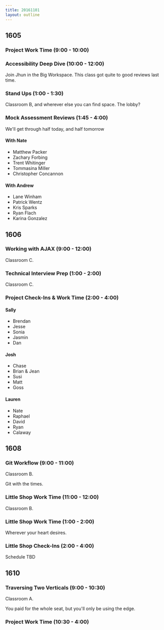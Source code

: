 ```yaml
---
title: 20161101
layout: outline
---
```


## 1605

### Project Work Time (9:00 - 10:00)

### Accessibility Deep Dive (10:00 - 12:00)

Join Jhun in the Big Workspace. This class got quite to good reviews last time.


### Stand Ups (1:00 - 1:30)

Classroom B, and wherever else you can find space. The lobby?

### Mock Assessment Reviews (1:45 - 4:00)

We'll get through half today, and half tomorrow

#### With Nate

- Matthew Packer
- Zachary Forbing
- Trent Whitinger
- Tommasina Miller
- Christopher Concannon

#### With Andrew

- Lane Winham
- Patrick Wentz
- Kris Sparks
- Ryan Flach
- Karina Gonzalez



## 1606

### Working with AJAX (9:00 - 12:00)

Classroom C.

### Technical Interview Prep (1:00 - 2:00)

Classroom C.

### Project Check-Ins & Work Time (2:00 - 4:00)

#### Sally

* Brendan
* Jesse
* Sonia
* Jasmin
* Dan

#### Josh

* Chase
* Brian & Jean
* Susi
* Matt
* Goss

#### Lauren

* Nate
* Raphael
* David
* Ryan
* Calaway


## 1608

### Git Workflow (9:00 - 11:00)

Classroom B.

Git with the times.

### Little Shop Work Time (11:00 - 12:00)

Classroom B.

### Little Shop Work Time (1:00 - 2:00)

Wherever your heart desires.

### Little Shop Check-Ins (2:00 - 4:00)

Schedule TBD

## 1610

### Traversing Two Verticals (9:00 - 10:30)

Classroom A.

You paid for the whole seat, but you'll only be using the edge.

### Project Work Time (10:30 - 4:00)
